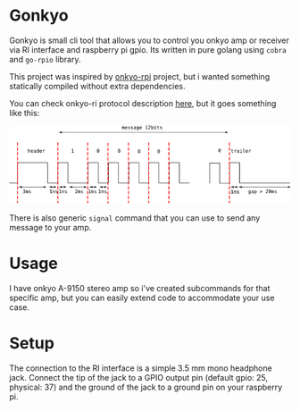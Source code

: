 # Gonkyo

Gonkyo is small cli tool that allows you to control you onkyo amp or receiver  via RI interface and raspberry pi gpio.
Its written in pure golang using `cobra` and `go-rpio` library.

This project was inspired by [onkyo-rpi](https://github.com/ahaack/onkyo-rpi) project, but i wanted something statically compiled without extra dependencies. 

You can check onkyo-ri protocol description [here](http://fredboboss.free.fr/articles/onkyo_ri.php), but it goes something like this: 

![onkyo RI](./ri_pulses.png)

There is also generic `signal` command that you can use to send any message to your amp.

# Usage
I have onkyo A-9150 stereo amp so i've created subcommands for that specific amp, but you can easily extend code to accommodate your use case.

# Setup
The connection to the RI interface is a simple 3.5 mm mono headphone jack. Connect the tip of the jack to a GPIO output pin (default gpio: 25, physical: 37) and the ground of the jack to a ground pin on your raspberry pi.